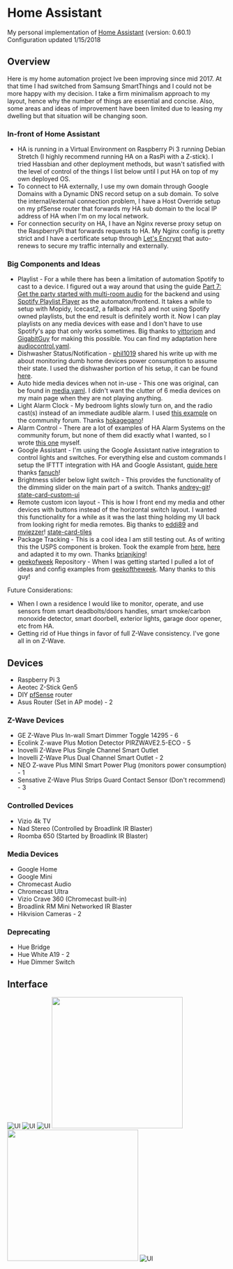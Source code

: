 # Home Assistant
My personal implementation of [Home Assistant](https://home-assistant.io) (version: 0.60.1)
Configuration updated 1/15/2018

## Overview

Here is my home automation project Ive been improving since mid 2017. At that time I had switched from Samsung SmartThings and I could not be more happy with my decision. I take a firm minimalism approach to my layout, hence why the number of things are essential and concise. Also, some areas and ideas of improvement have been limited due to leasing my dwelling but that situation will be changing soon.

### In-front of Home Assistant
* HA is running in a Virtual Environment on Raspberry Pi 3 running Debian Stretch (I highly recommend running HA on a RasPi with a Z-stick). I tried Hassbian and other deployment methods, but wasn't satisfied with the level of control of the things I list below until I put HA on top of my own deployed OS. 
* To connect to HA externally, I use my own domain through Google Domains with a Dynamic DNS record setup on a sub domain. To solve the internal/external connection problem, I have a Host Override setup on my pfSense router that forwards my HA sub domain to the local IP address of HA when I'm on my local network.
* For connection security on HA, I have an Nginx reverse proxy setup on the RaspberryPi that forwards requests to HA. My Nginx config is pretty strict and I have a certificate setup through [Let's Encrypt](https://letsencrypt.org/)
 that auto-renews to secure my traffic internally and externally.

### Big Components and Ideas
* Playlist - For a while there has been a limitation of automation Spotify to cast to a device. I figured out a way around that using the guide [Part 7: Get the party started with multi-room audio](https://www.vittoriomonaco.de/home-automation-part-7.html) for the backend and using [Spotify Playlist Player](https://community.home-assistant.io/t/spotify-playlist-player/22491) as the automaton/frontend. It takes a while to setup with Mopidy, Icecast2, a fallback .mp3 and not using Spotify owned playlists, but the end result is definitely worth it. Now I can play playlists on any media devices with ease and I don't have to use Spotify's app that only works sometimes. Big thanks to [vittoriom](https://github.com/vittoriom) and [GigabitGuy](https://community.home-assistant.io/u/GigabitGuy) for making this possible. You can find my adaptation here [audiocontrol.yaml](packages/audiocontrol.yaml).
* Dishwasher Status/Notification - [phil1019](https://www.reddit.com/user/phil1019) shared his write up with me about monitoring dumb home devices power consumption to assume their state. I used the dishwasher portion of his setup, it can be found [here](https://philhawthorne.com/making-dumb-dishwashers-and-washing-machines-smart-alerts-when-the-dishes-and-clothes-are-cleaned/).
* Auto hide media devices when not in-use - This one was original, can be found in [media.yaml](packages/media.yaml). I didn't want the clutter of 6 media devices on my main page when they are not playing anything.
* Light Alarm Clock - My bedroom lights slowly turn on, and the radio cast(s) instead of an immediate audible alarm. I used [this example](https://community.home-assistant.io/t/creating-an-alarm-clock-updated/15195) on the community forum. Thanks [hokagegano](https://community.home-assistant.io/u/hokagegano)!
* Alarm Control - There are a lot of examples of HA Alarm Systems on the community forum, but none of them did exactly what I wanted, so I wrote [this one](packages/security.yaml) myself.
* Google Assistant - I'm using the Google Assistant native integration to control lights and switches. For everything else and custom commands I setup the IFTTT integration with HA and Google Assistant, [guide here](https://community.home-assistant.io/t/how-to-integrate-google-assistant-and-home-assistant-api-using-only-ifttt/19269) thanks [fanuch](https://community.home-assistant.io/u/fanuch/summary)!
* Brightness slider below light switch - This provides the functionality of the dimming slider on the main part of a switch. Thanks [andrey-git](https://github.com/andrey-git)! [state-card-custom-ui](https://github.com/andrey-git/home-assistant-custom-ui) 
* Remote custom icon layout - This is how I front end my media and other devices with buttons instead of the horizontal switch layout. I wanted this functionality for a while as it was the last thing holding my UI back from looking right for media remotes. Big thanks to [eddi89](https://community.home-assistant.io/u/eddi89) and [mviezzer](https://community.home-assistant.io/u/mviezzer/summary)! [state-card-tiles](https://github.com/maattdiy/home-assistant-config)
* Package Tracking - This is a cool idea I am still testing out. As of writing this the USPS component is broken. Took the example from [here](https://github.com/brianjking/homeassistant-config), [here](https://github.com/home-assistant/home-assistant/issues/7918) and adapted it to my own. Thanks [brianjking](https://github.com/brianjking)!
* [geekofweek](https://github.com/geekofweek/homeassistant) Repository - When I was getting started I pulled a lot of ideas and config examples from [geekoftheweek](https://community.home-assistant.io/u/geekoftheweek). Many thanks to this guy!

Future Considerations:
* When I own a residence I would like to monitor, operate, and use sensors from smart deadbolts/doors handles, smart smoke/carbon monoxide detector, smart doorbell, exterior lights, garage door opener, etc from HA.
* Getting rid of Hue things in favor of full Z-Wave consistency. I've gone all in on Z-Wave.

## Devices
* Raspberry Pi 3
* Aeotec Z-Stick Gen5
* DIY [pfSense](https://www.pfsense.org/) router
* Asus Router (Set in AP mode) - 2

### Z-Wave Devices
* GE Z-Wave Plus In-wall Smart Dimmer Toggle 14295 - 6
* Ecolink Z-wave Plus Motion Detector PIRZWAVE2.5-ECO - 5
* Inovelli Z-Wave Plus Single Channel Smart Outlet
* Inovelli Z-Wave Plus Dual Channel Smart Outlet - 2
* NEO Z-wave Plus MINI Smart Power Plug (monitors power consumption) - 1
* Sensative Z-Wave Plus Strips Guard Contact Sensor (Don't recommend) - 3

### Controlled Devices
* Vizio 4k TV
* Nad Stereo (Controlled by Broadlink IR Blaster)
* Roomba 650 (Started by Broadlink IR Blaster)

### Media Devices
* Google Home
* Google Mini
* Chromecast Audio
* Chromecast Ultra
* Vizio Crave 360 (Chromecast built-in)
* Broadlink RM Mini Networked IR Blaster
* Hikvision Cameras - 2

### Deprecating
* Hue Bridge
* Hue White A19 - 2
* Hue Dimmer Switch

## Interface
![UI](images/ha_home.jpg)
![UI](images/ha_security.jpg)
![UI](images/ha_override.jpg)
<img src="images/ha_mhome.png" width="300">
<img src="images/ha_msecurity.png" width="300">
![UI](images/ha_ifttt.jpg)

